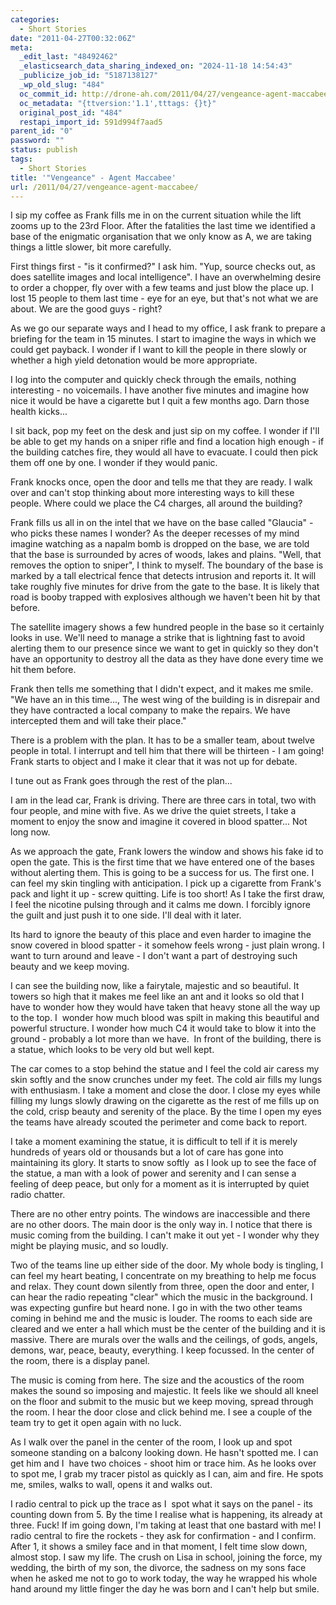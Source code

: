 ```yaml
---
categories:
  - Short Stories
date: "2011-04-27T00:32:06Z"
meta:
  _edit_last: "48492462"
  _elasticsearch_data_sharing_indexed_on: "2024-11-18 14:54:43"
  _publicize_job_id: "5187138127"
  _wp_old_slug: "484"
  oc_commit_id: http://drone-ah.com/2011/04/27/vengeance-agent-maccabee/1303860729
  oc_metadata: "{ttversion:'1.1',tttags: {}t}"
  original_post_id: "484"
  restapi_import_id: 591d994f7aad5
parent_id: "0"
password: ""
status: publish
tags:
  - Short Stories
title: '"Vengeance" - Agent Maccabee'
url: /2011/04/27/vengeance-agent-maccabee/
---
```


I sip my coffee as Frank fills me in on the current situation while the lift
zooms up to the 23rd Floor. After the fatalities the last time we identified a
base of the enigmatic organisation that we only know as A, we are taking things
a little slower, bit more carefully.

First things first - "is it confirmed?" I ask him. "Yup, source checks out, as
does satellite images and local intelligence". I have an overwhelming desire to
order a chopper, fly over with a few teams and just blow the place up. I lost 15
people to them last time - eye for an eye, but that's not what we are about. We
are the good guys - right?

As we go our separate ways and I head to my office, I ask frank to prepare a
briefing for the team in 15 minutes. I start to imagine the ways in which we
could get payback. I wonder if I want to kill the people in there slowly or
whether a high yield detonation would be more appropriate.

I log into the computer and quickly check through the emails, nothing
interesting - no voicemails. I have another five minutes and imagine how nice it
would be have a cigarette but I quit a few months ago. Darn those health
kicks...

<!--more-->

I sit back, pop my feet on the desk and just sip on my coffee. I wonder if I'll
be able to get my hands on a sniper rifle and find a location high enough - if
the building catches fire, they would all have to evacuate. I could then pick
them off one by one. I wonder if they would panic.

Frank knocks once, open the door and tells me that they are ready. I walk over
and can't stop thinking about more interesting ways to kill these people. Where
could we place the C4 charges, all around the building?

Frank fills us all in on the intel that we have on the base called "Glaucia" -
who picks these names I wonder? As the deeper recesses of my mind imagine
watching as a napalm bomb is dropped on the base, we are told that the base is
surrounded by acres of woods, lakes and plains. "Well, that removes the option
to sniper", I think to myself. The boundary of the base is marked by a tall
electrical fence that detects intrusion and reports it. It will take roughly
five minutes for drive from the gate to the base. It is likely that road is
booby trapped with explosives although we haven't been hit by that before.

The satellite imagery shows a few hundred people in the base so it certainly
looks in use. We'll need to manage a strike that is lightning fast to avoid
alerting them to our presence since we want to get in quickly so they don't have
an opportunity to destroy all the data as they have done every time we hit them
before.

Frank then tells me something that I didn't expect, and it makes me smile. "We
have an in this time..., The west wing of the building is in disrepair and they
have contracted a local company to make the repairs. We have intercepted them
and will take their place."

There is a problem with the plan. It has to be a smaller team, about twelve
people in total. I interrupt and tell him that there will be thirteen - I am
going! Frank starts to object and I make it clear that it was not up for debate.

I tune out as Frank goes through the rest of the plan...

I am in the lead car, Frank is driving. There are three cars in total, two with
four people, and mine with five. As we drive the quiet streets, I take a moment
to enjoy the snow and imagine it covered in blood spatter... Not long now.

As we approach the gate, Frank lowers the window and shows his fake id to open
the gate. This is the first time that we have entered one of the bases without
alerting them. This is going to be a success for us. The first one. I can feel
my skin tingling with anticipation. I pick up a cigarette from Frank's pack and
light it up - screw quitting. Life is too short! As I take the first draw, I
feel the nicotine pulsing through and it calms me down. I forcibly ignore the
guilt and just push it to one side. I'll deal with it later.

Its hard to ignore the beauty of this place and even harder to imagine the snow
covered in blood spatter - it somehow feels wrong - just plain wrong. I want to
turn around and leave - I don't want a part of destroying such beauty and we
keep moving.

I can see the building now, like a fairytale, majestic and so beautiful. It
towers so high that it makes me feel like an ant and it looks so old that I have
to wonder how they would have taken that heavy stone all the way up to the top.
I  wonder how much blood was spilt in making this beautiful and powerful
structure. I wonder how much C4 it would take to blow it into the ground -
probably a lot more than we have.  In front of the building, there is a statue,
which looks to be very old but well kept.

The car comes to a stop behind the statue and I feel the cold air caress my skin
softly and the snow crunches under my feet. The cold air fills my lungs with
enthusiasm. I take a moment and close the door. I close my eyes while filling my
lungs slowly drawing on the cigarette as the rest of me fills up on the cold,
crisp beauty and serenity of the place. By the time I open my eyes the teams
have already scouted the perimeter and come back to report.

I take a moment examining the statue, it is difficult to tell if it is merely
hundreds of years old or thousands but a lot of care has gone into maintaining
its glory. It starts to snow softly  as I look up to see the face of the statue,
a man with a look of power and serenity and I can sense a feeling of deep peace,
but only for a moment as it is interrupted by quiet radio chatter.

There are no other entry points. The windows are inaccessible and there are no
other doors. The main door is the only way in. I notice that there is music
coming from the building. I can't make it out yet - I wonder why they might be
playing music, and so loudly.

Two of the teams line up either side of the door. My whole body is tingling, I
can feel my heart beating, I concentrate on my breathing to help me focus and
relax. They count down silently from three, open the door and enter, I can hear
the radio repeating "clear" which the music in the background. I was expecting
gunfire but heard none. I go in with the two other teams coming in behind me and
the music is louder. The rooms to each side are cleared and we enter a hall
which must be the center of the building and it is massive. There are murals
over the walls and the ceilings, of gods, angels, demons, war, peace, beauty,
everything. I keep focussed. In the center of the room, there is a display
panel.

The music is coming from here. The size and the acoustics of the room makes the
sound so imposing and majestic. It feels like we should all kneel on the floor
and submit to the music but we keep moving, spread through the room. I hear the
door close and click behind me. I see a couple of the team try to get it open
again with no luck.

As I walk over the panel in the center of the room, I look up and spot someone
standing on a balcony looking down. He hasn't spotted me. I can get him and I 
have two choices - shoot him or trace him. As he looks over to spot me, I grab
my tracer pistol as quickly as I can, aim and fire. He spots me, smiles, walks
to wall, opens it and walks out.

I radio central to pick up the trace as I  spot what it says on the panel - its
counting down from 5. By the time I realise what is happening, its already at
three. Fuck! If im going down, I'm taking at least that one bastard with me! I
radio central to fire the rockets - they ask for confirmation - and I confirm.
After 1, it shows a smiley face and in that moment, I felt time slow down,
almost stop. I saw my life. The crush on Lisa in school, joining the force, my
wedding, the birth of my son, the divorce, the sadness on my sons face when he
asked me not to go to work today, the way he wrapped his whole hand around my
little finger the day he was born and I can't help but smile.

